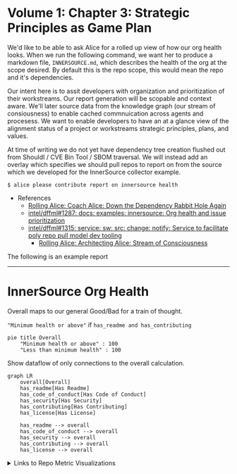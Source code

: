 # Volume 1: Chapter 3: Strategic Principles as Game Plan

We'd like to be able to ask Alice for a rolled up view of how our org
health looks. When we run the following command, we want her to
produce a markdown file, `INNERSOURCE.md`, which describes the health
of the org at the scope desired. By default this is the repo scope,
this would mean the repo and it's dependencies.

Our intent here is to assit developers with organization and prioritization
of their workstreams. Our report generation will be scopable and context
aware. We'll later source data from the knowledge graph (our stream of
consiousness) to enable cached commnuication across agents and procesess.
We want to enable developers to have an at a glance view of the alignment
status of a project or workstreams strategic principles, plans, and values.

At time of writing we do not yet have dependency tree creation flushed
out from ShouldI / CVE Bin Tool / SBOM traversal. We will instead add
an overlay which specifies we should pull repos to report on from the
source which we developed for the InnerSource collector example.

```console
$ alice please contribute report on innersource health
```
- References
  - [Rolling Alice: Coach Alice: Down the Dependency Rabbit Hole Again](../0000_architecting_alice/0001_down_the_dependency_rabbit_hole_again.md)
  - [intel/dffml#1287: docs: examples: innersource: Org health and issue prioritization](https://github.com/intel/dffml/issues/1287)
  - [intel/dffml#1315: service: sw: src: change: notify: Service to facilitate poly repo pull model dev tooling](https://github.com/intel/dffml/issues/1315#issuecomment-1066814280)
    - [Rolling Alice: Architecting Alice: Stream of Consciousness](../0000_architecting_alice/0005_stream_of_consciousness.md)

The following is an example report

---

# InnerSource Org Health

Overall maps to our general Good/Bad for a train of thought.

`"Minimum health or above"` if `has_readme and has_contributing`

```mermaid
pie title Overall
    "Minimum health or above" : 100
    "Less than minimum health" : 100
```

Show dataflow of only connections to the overall calculation.

```mermaid
graph LR
    overall[Overall]
    has_readme[Has Readme]
    has_code_of_conduct[Has Code of Conduct]
    has_security[Has Security]
    has_contributing[Has Contributing]
    has_license[Has License]

    has_readme --> overall
    has_code_of_conduct --> overall
    has_security --> overall
    has_contributing --> overall
    has_license --> overall
```

<details>
<summary>Links to Repo Metric Visualizations</summary>

| Repo                           | Report URL                                         |
|--------------------------------|----------------------------------------------------|
| https://github.com/intel/dffml | https://chadig.com/did/repo/github.com/intel/dffml |
| https://github.com/intel/dffml | https://nahdig.com/did/repo/github.com/intel/dffml |

</details>
